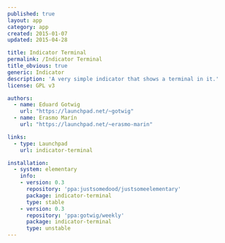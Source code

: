 ```yaml
---
published: true
layout: app
category: app
created: 2015-01-07
updated: 2015-04-28

title: Indicator Terminal
permalink: /Indicator Terminal
title_obvious: true
generic: Indicator
description: 'A very simple indicator that shows a terminal in it.'
license: GPL v3

authors:
  - name: Eduard Gotwig
    url: "https://launchpad.net/~gotwig"
  - name: Erasmo Marín
    url: "https://launchpad.net/~erasmo-marin"

links:
  - type: Launchpad
    url: indicator-terminal

installation:
  - system: elementary
    info:
    - version: 0.3
      repository: 'ppa:justsomedood/justsomeelementary'
      package: indicator-terminal
      type: stable
    - version: 0.3
      repository: 'ppa:gotwig/weekly'
      package: indicator-terminal
      type: unstable
---
```


